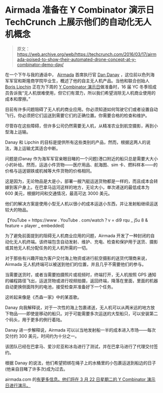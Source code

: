 # Airmada 准备在 Y Combinator 演示日 TechCrunch 上展示他们的自动化无人机概念

> 原文：<https://web.archive.org/web/https://techcrunch.com/2016/03/17/airmada-poised-to-show-their-automated-drone-concept-at-y-combinator-demo-day/>

在一个下午与我的通话中， [Airmada](https://web.archive.org/web/20230128091839/http://www.airmada.com/) 首席执行官 [Dan Danay](https://web.archive.org/web/20230128091839/http://www.airmada.com/#!leadership/ks7yb) ，这位前以色列海军军官和斯隆商学院毕业生，概述了他的自主无人机产品。当他和联合创始人 [Boris Lipchin](https://web.archive.org/web/20230128091839/http://www.airmada.com/#!leadership/ks7yb) 正在为下周的 [Y Combinator 演示日](https://web.archive.org/web/20230128091839/http://www.ycombinator.com/demoday/)做准备时，16 届 YC 冬季班成员告诉我“无人机很难使用，但它们有潜力，所以我们希望消除无人机商业使用的成本和摩擦。”

目前有许多问题阻碍了无人机的商业应用。你必须知道如何驾驶它们或者设置自动飞行。你必须把它们运送到需要它们的正确位置。你需要合格的检查和维护。

尽管存在这些障碍，但许多公司仍然需要无人机，从精准农业到航空摄影，再到小型海上运输。

Danay 和 Lipchin 的目标是提供所有这些类别的产品，然而，根据这两人的说法，海上运输尤其适合中断。

问题是(Danay 作为海军军官亲眼目睹的一个问题)港口附近的船只总是需要大大小小的补给。然而，运送小件货物——医疗用品、航海图、sim 卡、燃料样本——的价格与运送钢铁或机械等大件货物的价格相同。

这是因为，无论物品是大是小，部署一艘汽艇运送货物都是一样的，而且成本会转嫁到客户身上。在巴拿马运河这样的地方，无论大小，单次递送的最低成本为 600 美元，根据时间和交通情况，最高可达 3000 美元。

他们的解决方案是使用小型无人机以很小的成本运送小东西，并让发射船继续运送较大的物品。

【YouTube = https://www . YouTube . com/watch？v = di9 rqu _ j5u 8 & feature = player _ embedded]

为了避免前面提到的阻碍无人机商业应用的问题，Airmada 开发了一种封闭的自动化无人机终端。该终端包含自动发射、维护、充电、检查和保护用于送货、摄影或其他无人机分配任务的无人机所需的一切。

对于那些有兴趣开始为客户交付海上物资或进行航空摄影的送货代理商来说，Airmada 无人机终端可以被送到他们的位置，并且几乎不需要他们的参与。

当需要送货时，或者当需要拍摄照片或视频时，终端打开，无人机按照 GPS 通知的编程路径飞出，运送货物或进行视频拍摄，返回终端，降落在里面，里面的机器自动更换侧面阵列的电池，接受检查并准备好下一个任务。

这听起来像是《杰森一家》中的某首歌。

Danay 向我解释说，对于一次性的海上包裹递送，无人机可以从两米远的地方放下物品——即使是移动的船只。对于可能需要多次运送的大型船只，可以安装第二个码头，用于更多的例行着陆。

Danay 进一步解释说，Airmada 可以以当地发射船一半的成本进入市场——每次交付约 300 美元，时间约为十分之一。

该团队已经在巴拿马、爱沙尼亚和冰岛进行了测试，并在巴拿马进行了代理交付签约。

根据 Danay 的说法，他们希望把绑在绳子上的水桶里的小包裹运送到船边的日子(他亲自目睹了许多次)成为过去。

airmada.com 的[有更多信息。他们将在 3 月 22 日星期二的 Y Combinator 演示日进行演示。](https://web.archive.org/web/20230128091839/http://www.airmada.com/)